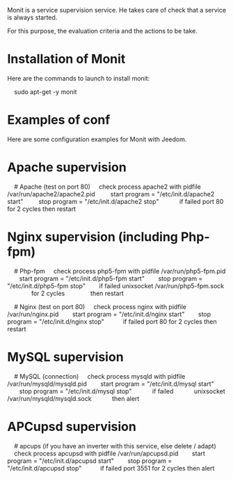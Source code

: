 Monit is a service supervision service. He takes care of
check that a service is always started.

For this purpose, the evaluation criteria and the actions to be
take.

Installation of Monit
=====================

Here are the commands to launch to install monit:

    sudo apt-get -y monit

Examples of conf
================

Here are some configuration examples for Monit with Jeedom.

Apache supervision
==================

    # Apache (test on port 80)
    check process apache2 with pidfile /var/run/apache2/apache2.pid
        start program = "/etc/init.d/apache2 start"
        stop program = "/etc/init.d/apache2 stop"
           if failed port 80 for 2 cycles then restart

Nginx supervision (including Php-fpm)
=====================================

    # Php-fpm
    check process php5-fpm with pidfile /var/run/php5-fpm.pid
       start program = "/etc/init.d/php5-fpm start"
       stop program = "/etc/init.d/php5-fpm stop"
       if failed unixsocket /var/run/php5-fpm.sock
              for 2 cycles
              then restart

    # Nginx (test on port 80)
    check process nginx with pidfile /var/run/nginx.pid
       start program = "/etc/init.d/nginx start"
       stop program = "/etc/init.d/nginx stop"
          if failed port 80 for 2 cycles then restart

MySQL supervision
=================

    # MySQL (connection)
    check process mysqld with pidfile /var/run/mysqld/mysqld.pid
       start program = "/etc/init.d/mysql start"
       stop program = "/etc/init.d/mysql stop"
           if failed
           unixsocket /var/run/mysqld/mysqld.sock
           then alert

APCupsd supervision
===================

    # apcups (if you have an inverter with this service, else delete / adapt)
    check process apcupsd with pidfile /var/run/apcupsd.pid
       start program = "/etc/init.d/apcupsd start"
       stop program = "/etc/init.d/apcupsd stop"
          if failed port 3551 for 2 cycles then alert
